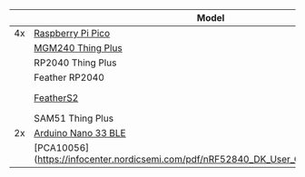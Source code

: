 |   |Model           |MCU|WiFi|BLE|
|---|---|---|---|---|
|4x|[Raspberry Pi Pico](https://www.raspberrypi.com/products/raspberry-pi-pico/)|RP2040|||
||[MGM240 Thing Plus](https://www.sparkfun.com/products/20270)|[MGM240](https://www.silabs.com/wireless/zigbee/efr32mg24-series-2-modules/device.mgm240pa22vna)||5.3|
||RP2040 Thing Plus|RP2040|||
||Feather RP2040|RP2040|||
||[FeatherS2](https://feathers2.io/)|ESP32 S2|2.4GHz b/g/n||
||SAM51 Thing Plus|SAM51|||
|2x|[Arduino Nano 33 BLE](https://store.arduino.cc/products/arduino-nano-33-ble)|[nRF52840](https://www.nordicsemi.com/Products/nRF52840)||5.3|
||[PCA10056](https://infocenter.nordicsemi.com/pdf/nRF52840_DK_User_Guide_20201203.pdf|[nRF52840](https://www.nordicsemi.com/Products/nRF52840)||5.3|